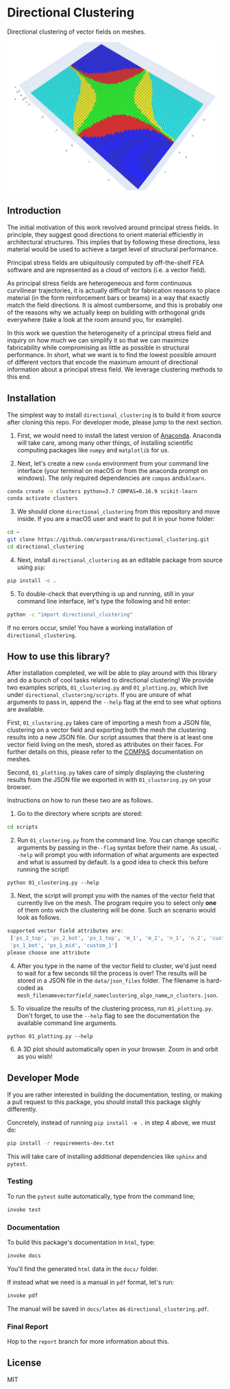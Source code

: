 # Directional Clustering

Directional clustering of vector fields on meshes.

![Clustered stress field on a perimeter-supported slab](data/images/five_clusters.png)

## Introduction

The initial motivation of this work revolved around principal stress fields.
In principle, they suggest good directions to orient material efficiently in
architectural structures. This implies that by following these directions,
less material would be used to achieve a target level of structural performance.

Principal stress fields are ubiquitously computed by off-the-shelf FEA software
and are represented as a cloud of vectors (i.e. a vector field).

As principal stress fields are heterogeneous and form continuous curvilinear
trajectories, it is actually difficult for fabrication reasons to place material
(in the form reinforcement bars or beams) in a way that exactly match the field
directions. It is almost cumbersome, and this is probably one of the reasons why
we actually keep on building with orthogonal grids everywhere (take a look at
the room around you, for example).

In this work we question the heterogeneity of a principal stress field and
inquiry on how much we can simplify it so that we can maximize fabricability
while compromising as little as possible in structural performance. In short,
what we want is to find the lowest possible amount of different vectors that
encode the maximum amount of directional information about a principal stress
field. We leverage clustering methods to this end.

## Installation

The simplest way to install `directional_clustering` is to build it from source
after cloning this repo. For developer mode, please jump to the next section.

1. First, we would need to install the latest version of
[Anaconda](https://www.continuum.io/). Anaconda will take care, among many other
things, of installing scientific computing packages like `numpy` and
`matplotlib` for us.

2. Next, let's create a new `conda` environment from your command line interface
(your terminal on macOS or from the anaconda prompt on windows).
The only required dependencies are `compas` and`sklearn`.

```bash
conda create -n clusters python=3.7 COMPAS=0.16.9 scikit-learn
conda activate clusters
```

3. We should clone `directional_clustering` from this repository and move inside.
If you are a macOS user and want to put it in your home folder:

```bash
cd ~
git clone https://github.com/arpastrana/directional_clustering.git
cd directional_clustering
```

4. Next, install `directional_clustering` as an editable package from source using `pip`:

```bash
pip install -e .
```

5. To double-check that everything is up and running, still in your command line
interface, let's type the following and hit enter:

```bash
python -c "import directional_clustering"
```

If no errors occur, smile! You have a working installation of
`directional_clustering`.

## How to use this library?

After installation completed, we will be able to play around with this library
and do a bunch of cool tasks related to directional clustering! We provide two
examples scripts, `01_clustering.py` and `01_plotting.py`, which live under 
`directional_clustering/scripts`. If you are unsure of what arguments to pass in,
append the `--help` flag at the end to see what options are available.

First, `01_clustering.py` takes care of importing a mesh from a JSON file,
clustering on a vector field and exporting both the mesh the clustering results
into a new JSON file. Our script assumes that there is at least one vector field 
living on the mesh, stored as attributes on their faces. For further details on this,
please refer to the [COMPAS](https://compas.dev/) documentation on meshes.

Second, `01_plotting.py` takes care of simply displaying the clustering results 
from the JSON file we exported in with `01_clustering.py` on your browser.

Instructions on how to run these two are as follows.

1. Go to the directory where scripts are stored:

```bash
cd scripts
```

2. Run `01_clustering.py` from the command line. You can change specific arguments
by passing in the`--flag` syntax before their name. As usual, `--help` will prompt 
you with information of what arguments are expected and what is assumed by default.
Is a good idea to check this before running the script!

```
python 01_clustering.py --help
```

3. Next, the script will prompt you with the names of the vector field that currently
live on the mesh. The program require you to select only **one** of them onto wich
the clustering will be done. Such an scenario would look as follows. 

```bash
supported vector field attributes are:
 ['ps_2_top', 'ps_2_bot', 'ps_1_top', 'm_1', 'm_2', 'n_1', 'n_2', 'custom_2', 'ps_2_mid', 
 'ps_1_bot', 'ps_1_mid', 'custom_1']
please choose one attribute
```

4. After you type in the name of the vector field to cluster, we'd just need to 
wait for a few seconds till the process is over! The results will be stored in a
JSON file in the `data/json_files` folder. The filename is hard-coded as 
`mesh_filename`_`vectorfield_name`_`clustering_algo_name`_`n_clusters.json`.

5. To visualize the results of the clustering process, run `01_plotting.py`.
Don't forget, to use the `--help` flag to see the documentation the available 
command line arguments.

```
python 01_plotting.py --help
```

6. A 3D plot should automatically open in your browser. Zoom in and orbit as you wish!

## Developer Mode

If you are rather interested in building the documentation, testing, or making a
pull request to this package, you should install this package slighly differently.

Concretely, instead of running `pip install -e .` in step 4 above, we must do:

```bash
pip install -r requirements-dev.txt
```

This will take care of installing additional dependencies like `sphinx` and `pytest`.

### Testing

To run the `pytest` suite automatically, type from the command line;

```bash
invoke test
```

### Documentation

To build this package's documentation in `html`, type:


```bash
invoke docs
```

You'll find the generated `html` data in the `docs/` folder.

If instead what we need is a manual in `pdf` format, let's run:


```bash
invoke pdf
```

The manual will be saved in `docs/latex` as `directional_clustering.pdf`.

### Final Report

Hop to the `report` branch for more information about this.

## License

MIT
